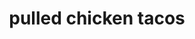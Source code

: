 ---
id: 593044f844e3ce00113dfb5d
servings:
notes:
directions: 'trim any large pieces of fat from chicken thighs. season chicken with half the salt and pepper; add to slow cooker.
add onion; garlic; jalapeno; orange juice; lime juice; soy sauce; cumin; and the remaining salt and pepper to slow cooker. stir gently with a wooden or silicon spoon to combine.cover and cook on high setting for 2 to 3 hours or low-heat setting for 4 to5 hours; until chicken is done.
carefully remove lid to allow steam to escape. use slotted spoon to transfer chicken to a large bowl or cutting board. shred into bite-size chunks. the chicken should easily shred when it is cooked through.
ladle out some of the juices from the slow cooker; leaving enough to mix with shredded chicken.
spoon shredded chicken back into lined slow cooker.
season to taste with additional salt; pepper; and cumin; if necessary.
warm tortillas in oven or on stove top.'
ingredients: '1 1/2 pounds boneless; skinless chicken thighs (or mix of thighs and breasts)
1 teaspoon salt; divided
1/2 teaspoon crushed black pepper; divided
1 small onion;
diced 4 cloves garlic; crushed
1 jalapeno; halved*
3/4 cup orange juice
2 limes; juiced
1 tablespoon soy sauce
2 teaspoons ground cumin
1 small bunch cilantro; stems cut off and leaves coarsely chopped
12 corn tortillas serving
suggestions:  diced red onion; chopped cilantro leaves; fresh lime juice add all ingredients to list'
rating:
ease: easy
category: main course
href: 'https://allrecipes.com/recipe/241534/slow-cooker-pulled-chicken-tacos/'
totalTime: 4 hours 10 minutes
cookTime: 4 hours
prepTime: 10 minutes
title: pulled chicken tacos

path: /pulled-chicken-tacos
---